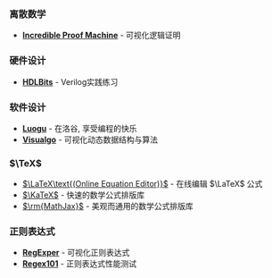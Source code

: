 ### 离散数学

* **[Incredible Proof Machine](https://incredible.pm)** - 可视化逻辑证明

### 硬件设计

* **[HDLBits](https://hdlbits.01xz.net/wiki/Main_Page)** - Verilog实践练习

### 软件设计

* **[Luogu](https://www.luogu.com.cn/)** - 在洛谷, 享受编程的快乐
* **[Visualgo](https://visualgo.net/zh)** - 可视化动态数据结构与算法

### $\TeX$

* [$\LaTeX\text{(Online Equation Editor)}$](https://latex.codecogs.com/eqneditor/editor.php) - 在线编辑 $\LaTeX$ 公式
* [$\KaTeX$](https://katex.org/) - 快速的数学公式排版库
* [$\rm{MathJax}$](https://www.mathjax.org/) - 美观而通用的数学公式排版库

### 正则表达式

* **[RegExper](https://regexper.com/)** - 可视化正则表达式
* **[Regex101](https://regex101.com/)** - 正则表达式性能测试